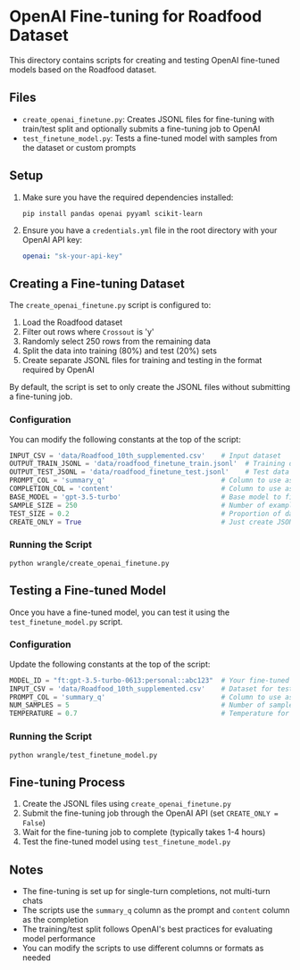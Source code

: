 # OpenAI Fine-tuning for Roadfood Dataset

This directory contains scripts for creating and testing OpenAI fine-tuned models based on the Roadfood dataset.

## Files

- `create_openai_finetune.py`: Creates JSONL files for fine-tuning with train/test split and optionally submits a fine-tuning job to OpenAI
- `test_finetune_model.py`: Tests a fine-tuned model with samples from the dataset or custom prompts

## Setup

1. Make sure you have the required dependencies installed:
   ```
   pip install pandas openai pyyaml scikit-learn
   ```

2. Ensure you have a `credentials.yml` file in the root directory with your OpenAI API key:
   ```yaml
   openai: "sk-your-api-key"
   ```

## Creating a Fine-tuning Dataset

The `create_openai_finetune.py` script is configured to:

1. Load the Roadfood dataset
2. Filter out rows where `Crossout` is 'y'
3. Randomly select 250 rows from the remaining data
4. Split the data into training (80%) and test (20%) sets
5. Create separate JSONL files for training and testing in the format required by OpenAI

By default, the script is set to only create the JSONL files without submitting a fine-tuning job.

### Configuration

You can modify the following constants at the top of the script:

```python
INPUT_CSV = 'data/Roadfood_10th_supplemented.csv'    # Input dataset
OUTPUT_TRAIN_JSONL = 'data/roadfood_finetune_train.jsonl'  # Training data output
OUTPUT_TEST_JSONL = 'data/roadfood_finetune_test.jsonl'    # Test data output
PROMPT_COL = 'summary_q'                             # Column to use as prompt
COMPLETION_COL = 'content'                           # Column to use as completion
BASE_MODEL = 'gpt-3.5-turbo'                         # Base model to fine-tune
SAMPLE_SIZE = 250                                    # Number of examples to include
TEST_SIZE = 0.2                                      # Proportion of data for testing
CREATE_ONLY = True                                   # Just create JSONL, don't submit job
```

### Running the Script

```
python wrangle/create_openai_finetune.py
```

## Testing a Fine-tuned Model

Once you have a fine-tuned model, you can test it using the `test_finetune_model.py` script.

### Configuration

Update the following constants at the top of the script:

```python
MODEL_ID = "ft:gpt-3.5-turbo-0613:personal::abc123"  # Your fine-tuned model ID
INPUT_CSV = 'data/Roadfood_10th_supplemented.csv'    # Dataset for test samples
PROMPT_COL = 'summary_q'                             # Column to use as prompt
NUM_SAMPLES = 5                                      # Number of samples to test
TEMPERATURE = 0.7                                    # Temperature for generation
```

### Running the Script

```
python wrangle/test_finetune_model.py
```

## Fine-tuning Process

1. Create the JSONL files using `create_openai_finetune.py`
2. Submit the fine-tuning job through the OpenAI API (set `CREATE_ONLY = False`)
3. Wait for the fine-tuning job to complete (typically takes 1-4 hours)
4. Test the fine-tuned model using `test_finetune_model.py`

## Notes

- The fine-tuning is set up for single-turn completions, not multi-turn chats
- The scripts use the `summary_q` column as the prompt and `content` column as the completion
- The training/test split follows OpenAI's best practices for evaluating model performance
- You can modify the scripts to use different columns or formats as needed 